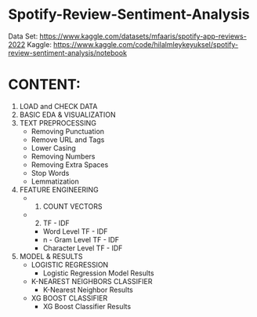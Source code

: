 # Spotify-Review-Sentiment-Analysis

Data Set: https://www.kaggle.com/datasets/mfaaris/spotify-app-reviews-2022
Kaggle: https://www.kaggle.com/code/hilalmleykeyuksel/spotify-review-sentiment-analysis/notebook

      
# **CONTENT:**

1. LOAD and CHECK DATA
1. BASIC EDA & VISUALIZATION
1. TEXT PREPROCESSING
    * Removing Punctuation
    * Remove URL and Tags
    * Lower Casing
    * Removing Numbers
    * Removing Extra Spaces
    * Stop Words
    * Lemmatization
1. FEATURE ENGINEERING
    * 1) COUNT VECTORS
    * 2) TF - IDF
        * Word Level TF - IDF
        * n - Gram Level TF - IDF
        * Character Level TF - IDF
1. MODEL & RESULTS
    * LOGISTIC REGRESSION
        * Logistic Regression Model Results
    * K-NEAREST NEIGHBORS CLASSIFIER
        * K-Nearest Neighbor Results
    * XG BOOST CLASSIFIER
        * XG Boost Classifier Results
